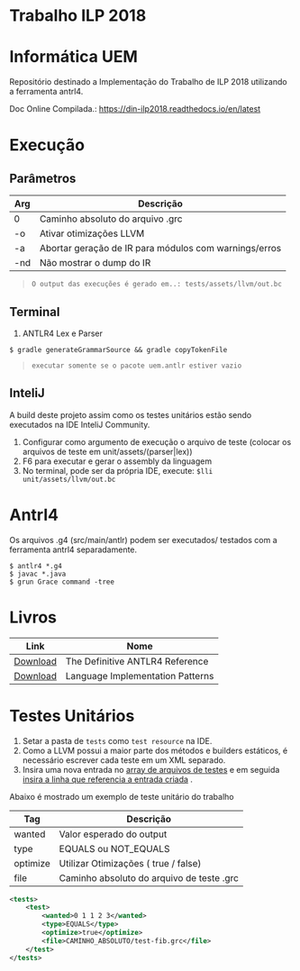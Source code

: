 ﻿# Trabalho ILP 2018 

Informática UEM 
================
Repositório destinado a Implementação do Trabalho de ILP 2018 
utilizando a ferramenta antrl4.

Doc Online Compilada.: https://din-ilp2018.readthedocs.io/en/latest

Execução
==============================

Parâmetros 
----------

| Arg          | Descrição      |
| ------------- | ------------- |
| 0 | Caminho absoluto do arquivo .grc |
| -o | Ativar otimizações LLVM |
| -a | Abortar geração de IR para módulos com warnings/erros |
| -nd | Não mostrar o dump do IR |

> `O output das execuções é gerado em..: tests/assets/llvm/out.bc`


Terminal
------
1. ANTLR4 Lex e Parser
```
$ gradle generateGrammarSource && gradle copyTokenFile
```
> `executar somente se o pacote uem.antlr estiver vazio`

InteliJ
------
A build deste projeto assim como os testes unitários estão
sendo executados na IDE InteliJ Community.

1. Configurar como argumento de execução o arquivo de teste (colocar os arquivos de teste em unit/assets/(parser|lex))
2. F6 para executar e gerar o assembly da linguagem 
3. No terminal, pode ser da própria IDE, execute: ``$lli unit/assets/llvm/out.bc`` 

Antrl4
==============================
Os arquivos .g4 (src/main/antlr) podem ser executados/ testados 
com a ferramenta antrl4 separadamente.

```
$ antlr4 *.g4
$ javac *.java
$ grun Grace command -tree 
```

Livros 
==============================

| Link          | Nome          |
| ------------- | ------------- |
| [Download](https://drive.google.com/open?id=1xb9krsQnkukff2TdJAjoUP7A07t8Y4I6)  | The Definitive ANTLR4 Reference  |
| [Download](https://drive.google.com/open?id=1U50fYxzygedAnlvL41KbZsmv522Q6czU)  | Language Implementation Patterns |

Testes Unitários
==============================
1. Setar a pasta de `tests` como `test resource` na IDE.
2. Como a LLVM possui a maior parte dos métodos e builders estáticos, 
é necessário escrever cada teste em um XML separado.
3. Insira uma nova entrada no [array de arquivos de testes](https://github.com/rafaelbaiolim/compilador2018/blob/1b96d887462019dc72f0044f1fd282c2553cbbbd/tests/unit/CompillerTest.java#L29) e 
em seguida [insira a linha que referencia a entrada criada](https://github.com/rafaelbaiolim/compilador2018/blob/1b96d887462019dc72f0044f1fd282c2553cbbbd/tests/unit/CompillerTest.java#L57) .

Abaixo é mostrado um exemplo de teste unitário do trabalho

| Tag          | Descrição          |
| ------------- | ------------- |
| wanted | Valor esperado do output  |
| type | EQUALS ou NOT_EQUALS |
| optimize | Utilizar Otimizações ( true / false) |
| file | Caminho absoluto do arquivo de teste .grc |

```xml
<tests>
    <test>
        <wanted>0 1 1 2 3</wanted>
        <type>EQUALS</type>
        <optimize>true</optimize>
        <file>CAMINHO_ABSOLUTO/test-fib.grc</file>
    </test>
</tests>
```
